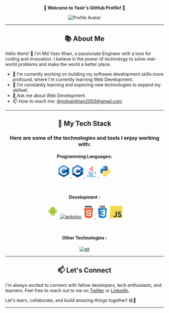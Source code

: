 **<p align="center">👋 Welcome to Yasir's GitHub Profile! 👋</p>**

<p align="center">
  <img src="https://github.com/confused-soul.png" alt="Profile Avatar" width="150" height="150" >
</p>

<hr>

<h2 align="Center">📚 About Me</h2>

Hello there! 👋 I'm Md Yasir Khan, a passionate Engineer with a love for coding and innovation. I believe in the power of technology to solve real-world problems and make the world a better place.

- 🔭 I’m currently working on building my software development skills more profound, where I'm currently learning Web Development.
- 🌱 I’m constantly learning and exploring new technologies to expand my skillset.
- 💬 Ask me about Web Development.
- 📫 How to reach me: @mdyairkhan2003@gmail.com

<hr>

<h2 align="Center">🚀 My Tech Stack</h2>

<h3 align="Center">Here are some of the technologies and tools I enjoy working with: </h3>
<h4 align="center">Programming Languages:</h4>
<p align="center">
  <a href="https://www.cprogramming.com/" target="_blank" rel="noreferrer"> <img src="https://raw.githubusercontent.com/devicons/devicon/master/icons/c/c-original.svg" alt="c" width="40" height="40"/> </a> <a href="https://www.w3schools.com/cpp/" target="_blank" rel="noreferrer"> <img src="https://raw.githubusercontent.com/devicons/devicon/master/icons/cplusplus/cplusplus-original.svg" alt="cplusplus" width="40" height="40"/> </a> <a href="https://www.java.com" target="_blank" rel="noreferrer"> <img src="https://raw.githubusercontent.com/devicons/devicon/master/icons/java/java-original.svg" alt="java" width="40" height="40"/> </a> <a href="https://www.python.org" target="_blank" rel="noreferrer"> <img src="https://raw.githubusercontent.com/devicons/devicon/master/icons/python/python-original.svg" alt="python" width="40" height="40"/> </a> 
</p>
<br>
<h4 align="center">Development :</h4>
<p align="center">
   <a href="https://developer.android.com" target="_blank" rel="noreferrer"> <img src="https://raw.githubusercontent.com/devicons/devicon/master/icons/android/android-original-wordmark.svg" alt="android" width="40" height="40"/> </a>  <a href="https://www.arduino.cc/" target="_blank" rel="noreferrer"> <img src="https://cdn.worldvectorlogo.com/logos/arduino-1.svg" alt="arduino" width="40" height="40"/> </a><a href="https://www.w3.org/html/" target="_blank" rel="noreferrer"> <img src="https://raw.githubusercontent.com/devicons/devicon/master/icons/html5/html5-original-wordmark.svg" alt="html5" width="40" height="40"/> </a>  <a href="https://www.w3schools.com/css/" target="_blank" rel="noreferrer"> <img src="https://raw.githubusercontent.com/devicons/devicon/master/icons/css3/css3-original-wordmark.svg" alt="css3" width="40" height="40"/> </a><a href="https://developer.mozilla.org/en-US/docs/Web/JavaScript" target="_blank" rel="noreferrer"> <img src="https://raw.githubusercontent.com/devicons/devicon/master/icons/javascript/javascript-original.svg" alt="javascript" width="40" height="40"/> </a>
</p>
<br>
<h4 align="center">Other Technologies :</h4>
<p align="center">
 <a href="https://git-scm.com/" target="_blank" rel="noreferrer"> <img src="https://www.vectorlogo.zone/logos/git-scm/git-scm-icon.svg" alt="git" width="40" height="40"/> </a> 
</p>  

<hr>

<h2 align="Center">📫 Let's Connect</h2>

I'm always excited to connect with fellow developers, tech enthusiasts, and learners. Feel free to reach out to me on [Twitter]([https://twitter.com/yourtwitterhandle](https://twitter.com/confusedxsoul)) or [LinkedIn]([https://www.linkedin.com/in/yourlinkedinprofile](https://www.linkedin.com/in/md-yasir-khan-8b5947219/)).

Let's learn, collaborate, and build amazing things together! 😄🚀

<hr>

